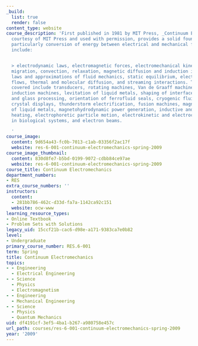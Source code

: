 ```yaml
---
_build:
  list: true
  render: false
content_type: website
course_description: 'First published in 1981 by MIT Press, _Continuum Electromechanics_,
  courtesy of MIT Press and used with permission, provides a solid foundation in electromagnetics,
  particularly conversion of energy between electrical and mechanical forms. Topics
  include:


  > electrodynamic laws, electromagnetic forces, electromechanical kinematics, charge
  migration, convection, relaxation, magnetic diffusion and induction interactions,
  laws and approximations of fluid mechanics, static equilibrium, electromechanical
  flows, thermal and molecular diffusion, and streaming interactions. The applications
  covered include transducers, rotating machines, Van de Graaff machines, image processing,
  induction machines, levitation of liquid metals, shaping of interfaces in plastics
  and glass processing, orientation of ferrofluid seals, cryogenic fluids, liquid
  crystal displays, thunderstorm electrification, fusion machines, magnetic pumping
  of liquid metals, magnetohydrodynamic power generation, inductive and dielectric
  heating, electrophoretic particle motion, electrokinetic and electrocapillary interactions
  in biological systems, and electron beams.

  '
course_image:
  content: 9d654a43-fc0b-7013-c1ab-03356f2ac17f
  website: res-6-001-continuum-electromechanics-spring-2009
course_image_thumbnail:
  content: 830d8fe7-b5bd-0199-9072-cdbb84ce97ae
  website: res-6-001-continuum-electromechanics-spring-2009
course_title: Continuum Electromechanics
department_numbers:
- RES
extra_course_numbers: ''
instructors:
  content:
  - 281bb786-462c-d33d-fa7a-1142ca92c151
  website: ocw-www
learning_resource_types:
- Online Textbook
- Problem Sets with Solutions
legacy_uid: 15ccf21b-cac6-d98e-a171-9383ca7e0b82
level:
- Undergraduate
primary_course_number: RES.6-001
term: Spring
title: Continuum Electromechanics
topics:
- - Engineering
  - Electrical Engineering
- - Science
  - Physics
  - Electromagnetism
- - Engineering
  - Mechanical Engineering
- - Science
  - Physics
  - Quantum Mechanics
uid: df4191cf-3ef5-4ba1-b267-a980758e457c
url_path: courses/res-6-001-continuum-electromechanics-spring-2009
year: '2009'
---
```

